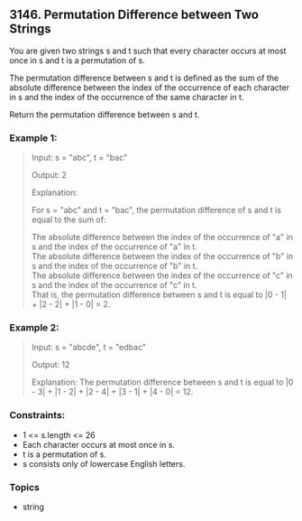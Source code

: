 ## 3146. Permutation Difference between Two Strings
You are given two strings s and t such that every character occurs at most once in s and t is a permutation of s.

The permutation difference between s and t is defined as the sum of the absolute difference between the index of the occurrence of each character in s and the index of the occurrence of the same character in t.

Return the permutation difference between s and t.

### Example 1:

> Input: s = "abc", t = "bac"
> 
> Output: 2
> 
> Explanation:
> 
> For s = "abc" and t = "bac", the permutation difference of s and t is equal to the sum of:
> 
> The absolute difference between the index of the occurrence of "a" in s and the index of the occurrence of "a" in t.<br/>
> The absolute difference between the index of the occurrence of "b" in s and the index of the occurrence of "b" in t.<br/>
> The absolute difference between the index of the occurrence of "c" in s and the index of the occurrence of "c" in t.<br/>
> That is, the permutation difference between s and t is equal to |0 - 1| + |2 - 2| + |1 - 0| = 2.

### Example 2:

> Input: s = "abcde", t = "edbac"
> 
> Output: 12
> 
> Explanation: The permutation difference between s and t is equal to |0 - 3| + |1 - 2| + |2 - 4| + |3 - 1| + |4 - 0| = 12.

### Constraints:

- 1 <= s.length <= 26
- Each character occurs at most once in s.
- t is a permutation of s.
- s consists only of lowercase English letters.

### Topics

- string
